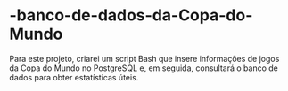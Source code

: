 # -banco-de-dados-da-Copa-do-Mundo
 Para este projeto,  criarei um script Bash que insere informações de jogos da Copa do Mundo no PostgreSQL e, em seguida, consultará o banco de dados para obter estatísticas úteis.
